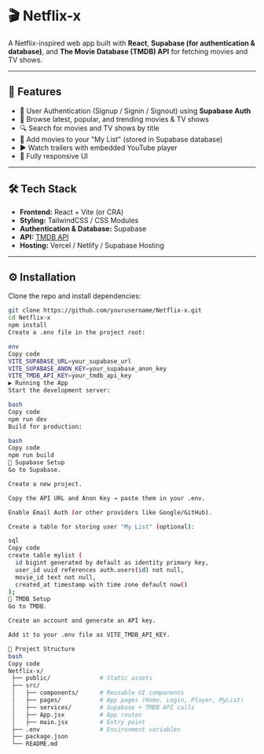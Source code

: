 # 🎬 Netflix-x  

A Netflix-inspired web app built with **React**, **Supabase (for authentication & database)**, and **The Movie Database (TMDB) API** for fetching movies and TV shows.  

---

## 🚀 Features  

- 🔑 User Authentication (Signup / Signin / Signout) using **Supabase Auth**  
- 🎥 Browse latest, popular, and trending movies & TV shows  
- 🔍 Search for movies and TV shows by title  
- 📌 Add movies to your "My List" (stored in Supabase database)  
- ▶️ Watch trailers with embedded YouTube player  
- 📱 Fully responsive UI  

---

## 🛠️ Tech Stack  

- **Frontend:** React + Vite (or CRA)  
- **Styling:** TailwindCSS / CSS Modules  
- **Authentication & Database:** Supabase  
- **API:** [TMDB API](https://developer.themoviedb.org/)  
- **Hosting:** Vercel / Netlify / Supabase Hosting  

---

## ⚙️ Installation  

Clone the repo and install dependencies:

```bash
git clone https://github.com/yourusername/Netflix-x.git
cd Netflix-x
npm install
Create a .env file in the project root:

env
Copy code
VITE_SUPABASE_URL=your_supabase_url
VITE_SUPABASE_ANON_KEY=your_supabase_anon_key
VITE_TMDB_API_KEY=your_tmdb_api_key
▶️ Running the App
Start the development server:

bash
Copy code
npm run dev
Build for production:

bash
Copy code
npm run build
🔑 Supabase Setup
Go to Supabase.

Create a new project.

Copy the API URL and Anon Key → paste them in your .env.

Enable Email Auth (or other providers like Google/GitHub).

Create a table for storing user "My List" (optional):

sql
Copy code
create table mylist (
  id bigint generated by default as identity primary key,
  user_id uuid references auth.users(id) not null,
  movie_id text not null,
  created_at timestamp with time zone default now()
);
🎥 TMDB Setup
Go to TMDB.

Create an account and generate an API key.

Add it to your .env file as VITE_TMDB_API_KEY.

📂 Project Structure
bash
Copy code
Netflix-x/
 ├── public/              # Static assets
 ├── src/
 │   ├── components/      # Reusable UI components
 │   ├── pages/           # App pages (Home, Login, Player, MyList)
 │   ├── services/        # Supabase + TMDB API calls
 │   ├── App.jsx          # App routes
 │   ├── main.jsx         # Entry point
 ├── .env                 # Environment variables
 ├── package.json
 └── README.md